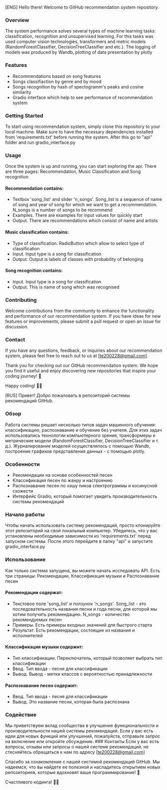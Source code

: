 
[ENG] Hello there! Welcome to GitHub recommendation system repository.

### Overview
The system performance solves several types of machine learning tasks: classification, recognition and unsupervised learning. For this tasks was used computer vision technologies, transformers and metric models (RandomForestClassifier, DecisionTreeClassifier and etc.). The logging of models was produced by Wandb, plotting of data presentation by plotly

### Features
- Recommendations based on song features
- Songs classifiaction by genre and by mood
- Songs recognition by hash of spectogramm's peaks and cosine similarity
- Gradio interface which help to see performance of recommendation system 

### Getting Started
To start using recommendation system, simply clone this repository to your local machine. Make sure to have the necessary dependencies installed from 'requirements.txt' before running the system. After this go to "api" folder and run gradio_interface.py 

### Usage
Once the system is up and running, you can start exploring the api. There are three pages: Recommendation, Music Classification and Song recognition
#### Recommendation contains:
- Textbox 'song_list' and slider 'n_songs'. Song_list is a sequence of name of song and year of song for which we want to get a recommendation. N_songs is a number of songs to be recommend 
- Examples. There are examples for input values for quickly start
- Output. There are recommendations which consist of name and artists
#### Music classification contains:
- Type of classification. RadioButton which allow to select type of classification
- Input. Input type is a song for classification
- Output. Output is labels of classes with probability of belonging
#### Song recognition contains:
-  Input. Input type is a song for classification
-  Output. This is name of song which was recognised 

### Contributing
Welcome contributions from the community to enhance the functionality and performance of our recommendation system. If you have ideas for new features or improvements, please submit a pull request or open an issue for discussion.

### Contact
If you have any questions, feedback, or inquiries about our recommendation system, please feel free to reach out to us at [te200228@gmail.com].

Thank you for checking out our GitHub recommendation system. We hope you find it useful and enjoy discovering new repositories that inspire your coding journey! 🚀

Happy coding! 🤖🌟


[RUS] Привет! Добро пожаловать в репозиторий системы рекомендаций GitHub. 

### Обзор 
Работа системы решает несколько типов задач машинного обучения: классификацию, распознавание и обучение без учителя. Для этих задач использовались технологии компьютерного зрения, трансформеры и метрические модели (RandomForestClassifier, DecisionTreeClassifier и т. д.). Журналирование моделей осуществлялось с помощью Wandb, построение графиков представления данных - с помощью plotly. 

### Особенности 
- Рекомендации на основе особенностей песен
- Классификация песен по жанру и настроению
- Распознавание песен по хэшу пиков спектрограммы и косинусной схожести
- Интерфейс Gradio, который помогает увидеть производительность системы рекомендаций
  
### Начало работы
  Чтобы начать использовать систему рекомендаций, просто клонируйте этот репозиторий на свой локальный компьютер. Убедитесь, что у вас установлены необходимые зависимости из 'requirements.txt' перед запуском системы. После этого перейдите в папку "api" и запустите gradio_interface.py
  
### Использование 
Как только система запущена, вы можете начать исследовать API. Есть три страницы: Рекомендации, Классификация музыки и Распознавание песен 

#### Рекомендации содержат: 
- Текстовое поле 'song_list' и ползунок 'n_songs'. Song_list - это последовательность названия песни и года песни, для которой мы хотим получить рекомендацию. N_songs - количество рекомендуемых песен
- Примеры. Есть примеры входных значений для быстрого старта
- Результат. Есть рекомендации, состоящие из названия и исполнителей
#### Классификация музыки содержит: 
- Тип классификации. Переключатель, который позволяет выбрать тип классификации
- Ввод. Тип ввода - песня для классификации
- Вывод. Вывод - метки классов с вероятностью принадлежности
#### Распознавание песен содержит: 
- Ввод. Тип ввода - песня для классификации
- Вывод. Это название песни, которая была распознана
  
### Содействие 
Мы приветствуем вклад сообщества в улучшение функциональности и производительности нашей системы рекомендаций. Если у вас есть идеи для новых функций или улучшений, пожалуйста, отправьте запрос на включение или откройте обсуждение. ### Контакты Если у вас есть вопросы, отзывы или запросы о нашей системе рекомендаций, не стесняйтесь обращаться к нам по адресу [te200228@gmail.com] 

Спасибо за ознакомление с нашей системой рекомендаций GitHub. Мы надеемся, что вы найдете ее полезной и насладитесь открытием новых репозиториев, которые вдохновят ваше программирование! 🚀 

Счастливого кодинга! 🤖🌟
